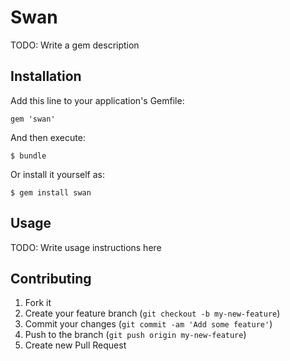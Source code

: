 # Swan

TODO: Write a gem description

## Installation

Add this line to your application's Gemfile:

    gem 'swan'

And then execute:

    $ bundle

Or install it yourself as:

    $ gem install swan

## Usage

TODO: Write usage instructions here

## Contributing

1. Fork it
2. Create your feature branch (`git checkout -b my-new-feature`)
3. Commit your changes (`git commit -am 'Add some feature'`)
4. Push to the branch (`git push origin my-new-feature`)
5. Create new Pull Request
